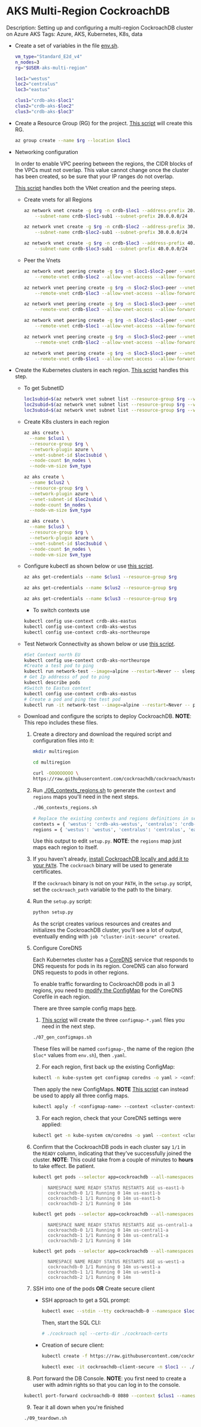 # AKS Multi-Region CockroachDB

Description: Setting up and configuring a multi-region CockroachDB cluster on Azure AKS
Tags: Azure, AKS, Kubernetes, K8s, data

- Create a set of variables in the file [env.sh](./env.sh).

    ```bash
    vm_type="Standard_E2d_v4"
    n_nodes=3
    rg="$USER-aks-multi-region"

    loc1="westus"
    loc2="centralus"
    loc3="eastus"

    clus1="crdb-aks-$loc1"
    clus2="crdb-aks-$loc2"
    clus3="crdb-aks-$loc3"
    ```

- Create a Resource Group (RG) for the project. [This script](./01_create_rg.sh) will create this RG.

    ```bash
    az group create --name $rg --location $loc1
    ```

- Networking configuration

    In order to enable VPC peering between the regions, the CIDR blocks of the
    VPCs must not overlap. This value cannot change once the cluster has been
    created, so be sure that your IP ranges do not overlap.

    [This script](./02_network.sh) handles both the VNet creation and the peering steps.

    - Create vnets for all Regions

        ```bash
        az network vnet create -g $rg -n crdb-$loc1 --address-prefix 20.0.0.0/16 \
            --subnet-name crdb-$loc1-sub1 --subnet-prefix 20.0.0.0/24
        ```

        ```bash
        az network vnet create -g $rg -n crdb-$loc2 --address-prefix 30.0.0.0/16 \
            --subnet-name crdb-$loc2-sub1 --subnet-prefix 30.0.0.0/24
        ```

        ```bash
        az network vnet create -g $rg -n crdb-$loc3 --address-prefix 40.0.0.0/24 \
            --subnet-name crdb-$loc3-sub1 --subnet-prefix 40.0.0.0/24
        ```

    - Peer the Vnets

        ```bash
        az network vnet peering create -g $rg -n $loc1-$loc2-peer --vnet-name crdb-$loc1 \
            --remote-vnet crdb-$loc2 --allow-vnet-access --allow-forwarded-traffic --allow-gateway-transit
        ```

        ```bash
        az network vnet peering create -g $rg -n $loc2-$loc3-peer --vnet-name crdb-$loc2 \
            --remote-vnet crdb-$loc3 --allow-vnet-access --allow-forwarded-traffic --allow-gateway-transit
        ```

        ```bash
        az network vnet peering create -g $rg -n $loc1-$loc3-peer --vnet-name crdb-$loc1 \
            --remote-vnet crdb-$loc3 --allow-vnet-access --allow-forwarded-traffic --allow-gateway-transit
        ```

        ```bash
        az network vnet peering create -g $rg -n $loc2-$loc1-peer --vnet-name crdb-$loc2 \
            --remote-vnet crdb-$loc1 --allow-vnet-access --allow-forwarded-traffic --allow-gateway-transit
        ```

        ```bash
        az network vnet peering create -g $rg -n $loc3-$loc2-peer --vnet-name crdb-$loc3 \
            --remote-vnet crdb-$loc2 --allow-vnet-access --allow-forwarded-traffic --allow-gateway-transit
        ```

        ```bash
        az network vnet peering create -g $rg -n $loc3-$loc1-peer --vnet-name crdb-$loc3 \
            --remote-vnet crdb-$loc1 --allow-vnet-access --allow-forwarded-traffic --allow-gateway-transit
        ```

- Create the Kubernetes clusters in each region.  [This script](./03_k8s_clusters.sh) handles this step.
    - To get SubnetID

        ```bash
        loc1subid=$(az network vnet subnet list --resource-group $rg --vnet-name crdb-$loc1 | jq -r '.[].id')
        loc2subid=$(az network vnet subnet list --resource-group $rg --vnet-name crdb-$loc2 | jq -r '.[].id')
        loc3subid=$(az network vnet subnet list --resource-group $rg --vnet-name crdb-$loc3 | jq -r '.[].id')
        ```

    - Create K8s clusters in each region

        ```bash
        az aks create \
          --name $clus1 \
          --resource-group $rg \
          --network-plugin azure \
          --vnet-subnet-id $loc1subid \
          --node-count $n_nodes \
          --node-vm-size $vm_type
        ```

        ```bash
        az aks create \
          --name $clus2 \
          --resource-group $rg \
          --network-plugin azure \
          --vnet-subnet-id $loc2subid \
          --node-count $n_nodes \
          --node-vm-size $vm_type
        ```

        ```bash
        az aks create \
          --name $clus3 \
          --resource-group $rg \
          --network-plugin azure \
          --vnet-subnet-id $loc3subid \
          --node-count $n_nodes \
          --node-vm-size $vm_type
        ```

    - Configure kubectl as shown below or use [this script](./04_get_credentials.sh).

        ```bash
        az aks get-credentials --name $clus1 --resource-group $rg
        ```

        ```bash
        az aks get-credentials --name $clus2 --resource-group $rg
        ```

        ```bash
        az aks get-credentials --name $clus3 --resource-group $rg
        ```

        - To switch contexts use

        ```bash
        kubectl config use-context crdb-aks-eastus
        kubectl config use-context crdb-aks-westus
        kubectl config use-context crdb-aks-northeurope
        ```

    - Test Network Connectivity as shown below or use [this script](./05_ping_test.sh).

        ```bash
        #Set Context north EU
        kubectl config use-context crdb-aks-northeurope
        #Create a test pod to ping
        kubectl run network-test --image=alpine --restart=Never -- sleep 999999
        # Get Ip addresss of pod to ping
        kubectl describe pods
        #Switch to Eastus context
        kubectl config use-context crdb-aks-eastus
        # Create a pod and ping the test pod
        kubectl run -it network-test --image=alpine --restart=Never -- ping 40.0.0.4
        ```

    - Download and configure the scripts to deploy CockroachDB. **NOTE**: This repo includes these files.
        1. Create a directory and download the required script and configuration files into it:   

            ```bash
            mkdir multiregion
            ```

            ```bash
            cd multiregion
            ```

            ```bash
            curl -OOOOOOOOO \
            https://raw.githubusercontent.com/cockroachdb/cockroach/master/cloud/kubernetes/multiregion/{README.md,client-secure.yaml,cluster-init-secure.yaml,cockroachdb-statefulset-secure.yaml,dns-lb.yaml,example-app-secure.yaml,external-name-svc.yaml,setup.py,teardown.py}
            ```

        2. Run [./06_contexts_regions.sh](./06_contexts_regions.sh) to generate the `context` and `regions` maps you'll need in the next steps.

            ```bash
            ./06_contexts_regions.sh 

            # Replace the existing contexts and regions definitions in setup.py with these:
            contexts = { 'westus': 'crdb-aks-westus', 'centralus': 'crdb-aks-centralus', 'eastus': 'crdb-aks-eastus' }
            regions = { 'westus': 'westus', 'centralus': 'centralus', 'eastus': 'eastus' }

            ```

            Use this output to edit `setup.py`.  **NOTE**: the `regions` map just maps each region to itself.

        3. If you haven't already, [install CockroachDB locally and add it to your `PATH`](https://www.cockroachlabs.com/docs/v20.1/install-cockroachdb). The `cockroach` binary will be used to generate certificates.

            If the `cockroach` binary is not on your `PATH`, in the `setup.py` script, set the `cockroach_path` variable to the path to the binary.

        4. Run the `setup.py` script: 

            ```bash
            python setup.py
            ```

            As the script creates various resources and creates and initializes the CockroachDB cluster, you'll see a lot of output, eventually ending with `job "cluster-init-secure" created`.

        5. Configure CoreDNS
            
            Each Kubernetes cluster has a [CoreDNS](https://coredns.io/) service that responds to DNS requests for pods in its region. CoreDNS can also forward DNS requests to pods in other regions.

            To enable traffic forwarding to CockroachDB pods in all 3 regions, you need to [modify the ConfigMap](https://kubernetes.io/docs/tasks/administer-cluster/dns-custom-nameservers/#coredns-configmap-options) for the CoreDNS Corefile in each region.

            There are three sample config maps [here](./EXAMPLE).

            1. [This script](./07_gen_configmaps.sh) will create the three `configmap-*.yaml` files you need in the next step.

            ```bash
            ./07_gen_configmaps.sh
            ```

            These files will be named `configmap-`, the name of the region (the `$loc*` values from `env.sh`), then `.yaml`.

            2. For each region, first back up the existing ConfigMap:  

            ```bash
            kubectl -n kube-system get configmap coredns -o yaml > <configmap-backup-name>
            ```

            Then apply the new ConfigMaps.
            **NOTE** [This script](./08_apply_configmaps.sh) can instead be used to apply all three config maps.

            ```bash
            kubectl apply -f <configmap-name> --context <cluster-context>
            ```

            3. For each region, check that your CoreDNS settings were applied: 

            ```bash
            kubectl get -n kube-system cm/coredns -o yaml --context <cluster-context>
            ```

        6. Confirm that the CockroachDB pods in each cluster say `1/1` in
           the `READY` column, indicating that they've successfully joined the
           cluster.  **NOTE**: This could take from a couple of minutes to **hours**
           to take effect.  Be patient.

            ```bash
            kubectl get pods --selector app=cockroachdb --all-namespaces --context <cluster-context-1>
            ```

            > `NAMESPACE NAME READY STATUS RESTARTS AGE
            us-east1-b cockroachdb-0 1/1 Running 0 14m
            us-east1-b cockroachdb-1 1/1 Running 0 14m
            us-east1-b cockroachdb-2 1/1 Running 0 14m`

            ```bash
            kubectl get pods --selector app=cockroachdb --all-namespaces --context <cluster-context-2>
            ```

            > `NAMESPACE NAME READY STATUS RESTARTS AGE
            us-central1-a cockroachdb-0 1/1 Running 0 14m
            us-central1-a cockroachdb-1 1/1 Running 0 14m
            us-central1-a cockroachdb-2 1/1 Running 0 14m`

            ```bash
            kubectl get pods --selector app=cockroachdb --all-namespaces --context <cluster-context-3>
            ```

            > `NAMESPACE NAME READY STATUS RESTARTS AGE
            us-west1-a cockroachdb-0 1/1 Running 0 14m
            us-west1-a cockroachdb-1 1/1 Running 0 14m
            us-west1-a cockroachdb-2 1/1 Running 0 14m`


        7. SSH into one of the pods **OR** Create secure client

           - SSH approach to get a SQL prompt:
             ```bash
             kubectl exec --stdin --tty cockroachdb-0 --namespace $loc3 --context $clus3 -- /bin/bash
             ```
             Then, start the SQL CLI:
             ```bash
             # ./cockroach sql --certs-dir ./cockroach-certs
             ```
           - Creation of secure client:

              ```bash
              kubectl create -f https://raw.githubusercontent.com/cockroachdb/cockroach/master/cloud/kubernetes/multiregion/client-secure.yaml --namespace $loc1
              ```

              ```bash
              kubectl exec -it cockroachdb-client-secure -n $loc1 -- ./cockroach sql --certs-dir=/cockroach-certs --host=cockroachdb-public
              ```

        8. Port forward the DB Console.  **NOTE**: you first need to create a
           user with admin rights so that you can log in to the console.

        ```bash
        kubectl port-forward cockroachdb-0 8080 --context $clus1 --namespace $loc1
        ```

        9. Tear it all down when you're finished

        ```bash
        ./09_teardown.sh
        ```

